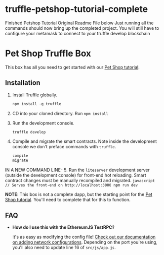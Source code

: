 # truffle-petshop-tutorial-complete
Finished Petshop Tutorial Original Readme File below
Just running all the commands should now bring up the completed project.
You will still have to configure your metamask to connect to your truffle develop blockchain

# Pet Shop Truffle Box

This box has all you need to get started with our [Pet Shop tutorial](http://truffleframework.com/tutorials/pet-shop).

## Installation

1. Install Truffle globally.
    ```javascript
    npm install -g truffle
    ```
2. CD into your cloned directory. Run `npm install`

3. Run the development console.
    ```javascript
    truffle develop
    ```

4. Compile and migrate the smart contracts. Note inside the development console we don't preface commands with `truffle`.
    ```javascript
    compile
    migrate
    ```

IN A NEW COMMAND LINE-
5. Run the `liteserver` development server (outside the development console) for front-end hot reloading. Smart contract changes must be manually recompiled and migrated.
    ```javascript
    // Serves the front-end on http://localhost:3000
    npm run dev
    ```

**NOTE**: This box is not a complete dapp, but the starting point for the [Pet Shop tutorial](http://truffleframework.com/tutorials/pet-shop). You'll need to complete that for this to function.

## FAQ

* __How do I use this with the EthereumJS TestRPC?__

    It's as easy as modifying the config file! [Check out our documentation on adding network configurations](http://truffleframework.com/docs/advanced/configuration#networks). Depending on the port you're using, you'll also need to update line 16 of `src/js/app.js`.

